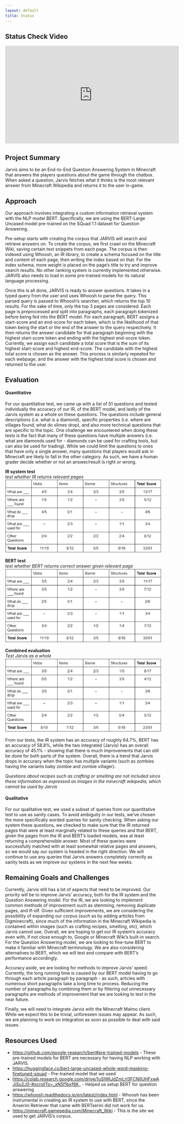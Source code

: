 ```yaml
---
layout: default
title: Status
---
```


## Status Check Video
<iframe width="560" height="315" src="https://www.youtube.com/embed/mOvRFeuM_wM" frameborder="0" allow="accelerometer; autoplay; clipboard-write; encrypted-media; gyroscope; picture-in-picture" allowfullscreen></iframe>

## Project Summary
Jarvis aims to be an End-to-End Question Answering System in Minecraft that answers the players questions about the game through the chatbox. When asked a question, Jarvis fetches what it thinks is the most relevant answer from Minecraft Wikipedia and returns it to the user in-game.

## Approach
Our approach involves integrating a custom information retrieval system with the NLP model BERT. Specifically, we are using the BERT-Large Uncased model pre-trained on the SQuad 1.1 dataset for Question Answering. 

Pre-setup starts with creating the corpus that JARVIS will search and retrieve answers on. To create the corpus, we first crawl on the Minecraft Wiki, saving certain text snippets from each page. The corpus is then indexed using Whoosh, an IR library, to create a schema focused on the title and content of each page, then writing the index based on that. For the index schema, more weight is placed on the page’s title to try and improve search results. No other ranking system is currently implemented otherwise. JARVIS also needs to load in some pre-trained models for its natural language processing.
	
Once this is all done, JARVIS is ready to answer questions. It takes in a typed query from the user and uses Whoosh to parse the query. This parsed query is passed to Whoosh’s searcher, which returns the top 10 results. For the sake of time, only the top 3 pages are considered. Each page is preprocessed and split into paragraphs, each paragraph tokenized before being fed into the BERT model. 
For each paragraph, BERT assigns a start-score and an end-score for each token, which is the likelihood of that token being the start or the end of the answer to the query respectively. It then returns the answer candidate for that paragraph beginning with the highest start-score token and ending with the highest end-score token. Currently, we assign each candidate a total score that is the sum of its highest start-score and highest end-score. The candidate with the highest total score is chosen as the answer. This process is similarly repeated for each webpage, and the answer with the highest total score is chosen and returned to the user.

## Evaluation
#### Quantitative
For our quantitative test, we came up with a list of 51 questions and tested individually the accuracy of our IR, of the BERT model, and lastly of the Jarvis system as a whole on these questions. The questions include general descriptions (i.e. what is a diamond), specific properties (i.e. where are villages found, what do slimes drop), and also more technical questions that are specific to the topic. One challenge we encountered when doing these tests is the fact that many of these questions have multiple answers (i.e. what are diamonds used for - diamonds can be used for crafting tools, but can also be used for trading). While we could limit the questions to ones that have only a single answer, many questions that players would ask in Minecraft are likely to fall in the other category. As such, we have a human grader decide whether or not an answer/result is right or wrong.

**IR system test**  
*test whether IR returns relevant pages*  
![Jarvis prototype](img/jarvis_test1.PNG)

**BERT test**  
*test whether BERT returns correct answer given relevant page*  
![Jarvis prototype](img/Jarvis_test2.PNG)

**Combined evaluation**  
*Test Jarvis as a whole*  
![Jarvis prototype](img/Jarvis_test3.PNG)

From our tests, the IR system has an accuracy of roughly 64.7%, BERT has an accuracy of 58.8%, while the two integrated (Jarvis) has an overall accuracy of 45.1% - showing that there is much improvements that can still be done for both parts of the system. Overall, there is a trend that Jarvis drops in accuracy when the topic has multiple variants (such as zombies having the variants baby zombie and zombie villager).

*Questions about recipes such as crafting or smelting are not included since these information as expressed as images in the minecraft wikipedia, which cannot be used by Jarvis*

#### Qualitative
For our qualitative test, we used a subset of queries from our quantitative test to use as sanity cases. To avoid ambiguity in our tests, we’ve chosen the more specifically worded queries for sanity checking. When asking our system these questions, we checked to make sure that the IR returned pages that were at least marginally related to these queries and that BERT, given the pages from the IR and BERT’s loaded models, was at least returning a comprehensible answer. Most of these queries were successfully matched with at least somewhat relative pages and answers, so we would say our system is headed in the right direction. We will continue to use any queries that Jarvis answers completely correctly as sanity tests as we improve our systems in the next few weeks.


## Remaining Goals and Challenges
Currently, Jarvis still has a lot of aspects that need to be improved. Our priority will be to improve Jarvis’ accuracy, both for the IR system and the Question Answering model. For the IR, we are looking to implement common methods of improvement such as stemming, removing duplicate pages, and tf-idf. Given sufficient improvements, we are considering the possibility of expanding our corpus (such as by adding articles from Digminecraft), since much of the information in the Minecraft Wikipedia is contained within images (such as crafting recipes, smelting, etc), which Jarvis cannot use. Overall, we are hoping to get our IR system’s accuracy even with, if not close enough to, Google or Minecraft Wiki’s built-in search. For the Question Answering model, we are looking to fine-tune BERT to make it familiar with Minecraft terminology. We are also considering alternatives to BERT, which we will test and compare with BERT’s performance accordingly.

Accuracy aside, we are looking for methods to improve Jarvis’ speed. Currently, the long running time is caused by our BERT model having to go through each article paragraph by paragraph - as such, articles with numerous short paragraphs take a long time to process. Reducing the number of paragraphs by combining them or by filtering out unnecessary paragraphs are methods of improvement that we are looking to test in the near future.

Finally, we will need to integrate Jarvis with the Minecraft Malmo client. While we expect this to be trivial, unforeseen issues may appear. As such, we are planning to work on integration as soon as possible to deal with said issues.

## Resources Used
- https://github.com/google-research/bert#pre-trained-models - These pre-trained models for BERT are necessary for having NLP working with JARVIS.
- https://huggingface.co/bert-large-uncased-whole-word-masking-finetuned-squad - Pre-trained model that we used
- https://colab.research.google.com/drive/1uSlWtJdZmLrI3FCNIlUHFxwAJiSu2J0-#scrollTo=_xN5f1bxf6K_ - Helped us setup BERT for question answering
- https://whoosh.readthedocs.io/en/latest/index.html - Whoosh has been instrumental in creating an IR system to use with BERT, since the Anserini Retriever that came with BERTserini did not work for us.
- https://minecraft.gamepedia.com/Minecraft_Wiki - This is the site we used to get JARVIS’s corpus.

